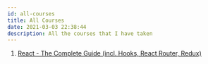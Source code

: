 ```yaml
---
id: all-courses
title: All Courses
date: 2021-03-03 22:38:44
description: All the courses that I have taken
---
```


1. [React - The Complete Guide (incl. Hooks, React Router, Redux)](react-complete-guide/react-complete-guide)

